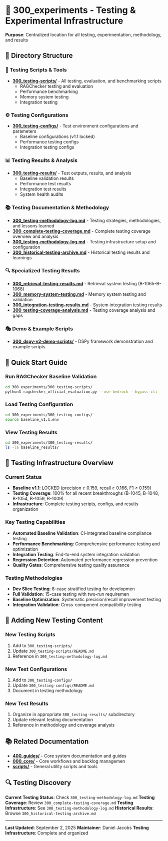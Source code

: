 # 🧪 300_experiments - Testing & Experimental Infrastructure

**Purpose**: Centralized location for all testing, experimentation, methodology, and results

## 📁 **Directory Structure**

### **🧪 Testing Scripts & Tools**
- **[300_testing-scripts/](300_testing-scripts/)** - All testing, evaluation, and benchmarking scripts
  - RAGChecker testing and evaluation
  - Performance benchmarking
  - Memory system testing
  - Integration testing

### **⚙️ Testing Configurations**
- **[300_testing-configs/](300_testing-configs/)** - Test environment configurations and parameters
  - Baseline configurations (v1.1 locked)
  - Performance testing configs
  - Integration testing configs

### **📊 Testing Results & Analysis**
- **[300_testing-results/](300_testing-results/)** - Test outputs, results, and analysis
  - Baseline validation results
  - Performance test results
  - Integration test results
  - System health audits

### **📚 Testing Documentation & Methodology**
- **[300_testing-methodology-log.md](300_testing-methodology-log.md)** - Testing strategies, methodologies, and lessons learned
- **[300_complete-testing-coverage.md](300_complete-testing-coverage.md)** - Complete testing coverage overview and analysis
- **[300_testing-methodology-log.md](300_testing-methodology-log.md)** - Testing infrastructure setup and configuration
- **[300_historical-testing-archive.md](300_historical-testing-archive.md)** - Historical testing results and learnings

### **🔍 Specialized Testing Results**
- **[300_retrieval-testing-results.md](300_retrieval-testing-results.md)** - Retrieval system testing (B-1065-B-1068)
- **[300_memory-system-testing.md](300_memory-system-testing.md)** - Memory system testing and validation
- **[300_integration-testing-results.md](300_integration-testing-results.md)** - System integration testing results
- **[300_testing-coverage-analysis.md](300_testing-coverage-analysis.md)** - Testing coverage analysis and gaps

### **🎭 Demo & Example Scripts**
- **[300_dspy-v2-demo-scripts/](300_dspy-v2-demo-scripts/)** - DSPy framework demonstration and example scripts

## 🎯 **Quick Start Guide**

### **Run RAGChecker Baseline Validation**
```bash
cd 300_experiments/300_testing-scripts/
python3 ragchecker_official_evaluation.py --use-bedrock --bypass-cli
```

### **Load Testing Configuration**
```bash
cd 300_experiments/300_testing-configs/
source baseline_v1.1.env
```

### **View Testing Results**
```bash
cd 300_experiments/300_testing-results/
ls -la baseline_results/
```

## 🔧 **Testing Infrastructure Overview**

### **Current Status**
- **Baseline v1.1**: LOCKED (precision ≥ 0.159, recall ≥ 0.166, F1 ≥ 0.159)
- **Testing Coverage**: 100% for all recent breakthroughs (B-1045, B-1048, B-1054, B-1059, B-1009)
- **Infrastructure**: Complete testing scripts, configs, and results organization

### **Key Testing Capabilities**
- **Automated Baseline Validation**: CI-integrated baseline compliance testing
- **Performance Benchmarking**: Comprehensive performance testing and optimization
- **Integration Testing**: End-to-end system integration validation
- **Regression Detection**: Automated performance regression prevention
- **Quality Gates**: Comprehensive testing quality assurance

### **Testing Methodologies**
- **Dev Slice Testing**: 8-case stratified testing for developmen
- **Full Validation**: 15-case testing with two-run requiremen
- **Baseline Optimization**: Systematic precision/recall improvement testing
- **Integration Validation**: Cross-component compatibility testing

## 🚀 **Adding New Testing Content**

### **New Testing Scripts**
1. Add to `300_testing-scripts/`
2. Update `300_testing-scripts/README.md`
3. Reference in `300_testing-methodology-log.md`

### **New Test Configurations**
1. Add to `300_testing-configs/`
2. Update `300_testing-configs/README.md`
3. Document in testing methodology

### **New Test Results**
1. Organize in appropriate `300_testing-results/` subdirectory
2. Update relevant testing documentation
3. Reference in methodology and coverage analysis

## 📚 **Related Documentation**

- **[400_guides/](../400_guides/)** - Core system documentation and guides
- **[000_core/](../000_core/)** - Core workflows and backlog managemen
- **[scripts/](../scripts/)** - General utility scripts and tools

## 🔍 **Testing Discovery**

**Current Testing Status**: Check `300_testing-methodology-log.md`
**Testing Coverage**: Review `300_complete-testing-coverage.md`
**Testing Infrastructure**: See `300_testing-methodology-log.md`
**Historical Results**: Browse `300_historical-testing-archive.md`

---

**Last Updated**: September 2, 2025
**Maintainer**: Daniel Jacobs
**Testing Infrastructure**: Complete and organized
